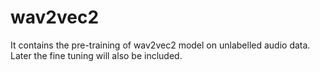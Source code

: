 # wav2vec2
It contains the pre-training of wav2vec2 model on unlabelled audio data. Later the fine tuning will also be included.
